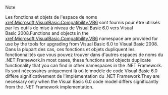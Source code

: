 > [!NOTE]
>  <span data-ttu-id="c7d73-101">Les fonctions et objets de l'espace de noms <xref:Microsoft.VisualBasic.Compatibility.VB6> sont fournis pour être utilisés par les outils de mise à niveau de Visual Basic 6.0 vers Visual Basic 2008.</span><span class="sxs-lookup"><span data-stu-id="c7d73-101">Functions and objects in the <xref:Microsoft.VisualBasic.Compatibility.VB6> namespace are provided for use by the tools for upgrading from Visual Basic 6.0 to Visual Basic 2008.</span></span> <span data-ttu-id="c7d73-102">Dans la plupart des cas, ces fonctions et objets dupliquent les fonctionnalités que vous pouvez trouver dans d'autres espaces de noms du .NET Framework.</span><span class="sxs-lookup"><span data-stu-id="c7d73-102">In most cases, these functions and objects duplicate functionality that you can find in other namespaces in the .NET Framework.</span></span> <span data-ttu-id="c7d73-103">Ils sont nécessaires uniquement là où le modèle de code Visual Basic 6.0 diffère significativement de l'implémentation du .NET Framework.</span><span class="sxs-lookup"><span data-stu-id="c7d73-103">They are necessary only when the Visual Basic 6.0 code model differs significantly from the .NET Framework implementation.</span></span>